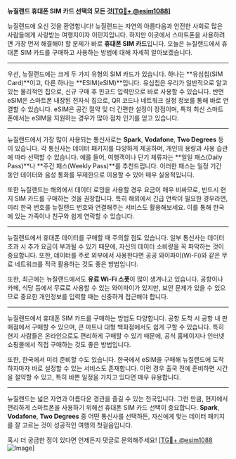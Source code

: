 **뉴질랜드 휴대폰 SIM 카드 선택의 모든 것[[TG💪+ @esim1088](https://t.me/s/esim1088)]**

뉴질랜드에 오신 것을 환영합니다! 뉴질랜드는 자연의 아름다움과 안전한 사회로 많은 사람들에게 사랑받는 여행지이자 이민지입니다. 하지만 이곳에서 스마트폰을 사용하려면 가장 먼저 해결해야 할 문제가 바로 **휴대폰 SIM 카드**입니다. 오늘은 뉴질랜드에서 휴대폰 SIM 카드를 구매하고 사용하는 방법에 대해 자세히 알아보겠습니다.

---

우선, 뉴질랜드에는 크게 두 가지 유형의 SIM 카드가 있습니다. 하나는 **유심칩(SIM Card)**이고, 다른 하나는 **ESIM(eSIM)**입니다. 유심칩은 우리가 일반적으로 알고 있는 물리적인 칩으로, 신규 구매 후 핀코드 입력만으로 바로 사용할 수 있습니다. 반면 eSIM은 스마트폰 내장된 전자식 칩으로, QR 코드나 네트워크 설정 정보를 통해 바로 연결할 수 있습니다. eSIM은 공간 절약 및 더 간편한 설정이 장점이며, 특히 최신 스마트폰에서는 eSIM을 지원하는 경우가 많아 점차 인기를 얻고 있습니다.

---

뉴질랜드에서 가장 많이 사용되는 통신사로는 **Spark**, **Vodafone**, **Two Degrees** 등이 있습니다. 각 통신사는 데이터 패키지를 다양하게 제공하며, 개인의 용량과 사용 습관에 따라 선택할 수 있습니다. 예를 들어, 여행객이나 단기 체류자는 **일일 패스(Daily Pass)**나 **주간 패스(Weekly Pass)**를 추천드립니다. 이러한 패스는 일정 기간 동안 데이터와 음성 통화를 무제한으로 이용할 수 있어 매우 실용적입니다.

또한 뉴질랜드는 해외에서 데이터 로밍을 사용할 경우 요금이 매우 비싸므로, 반드시 현지 SIM 카드를 구매하는 것을 권장합니다. 특히 해외에서 긴급 연락이 필요한 경우라면, 미리 한국 번호를 뉴질랜드 번호와 연결해주는 서비스도 활용해보세요. 이를 통해 한국에 있는 가족이나 친구와 쉽게 연락할 수 있습니다.

---

뉴질랜드에서 휴대폰 데이터를 구매할 때 주의할 점도 있습니다. 일부 통신사는 데이터 초과 시 추가 요금이 부과될 수 있기 때문에, 자신의 데이터 소비량을 꼭 파악하는 것이 중요합니다. 또한, 데이터를 주로 외부에서 사용한다면 공공 와이파이(Wi-Fi)와 같은 무료 네트워크를 적극 활용하는 것도 좋은 방법입니다.

또한, 최근에는 뉴질랜드에서도 **유료 Wi-Fi 스폿**이 많이 생겨나고 있습니다. 공항이나 카페, 식당 등에서 무료로 사용할 수 있는 와이파이가 있지만, 보안 문제가 있을 수 있으므로 중요한 개인정보를 입력할 때는 신중하게 접근해야 합니다.

---

뉴질랜드에서 휴대폰 SIM 카드를 구매하는 방법도 다양합니다. 공항 도착 시 공항 내 판매점에서 구매할 수 있으며, 큰 마트나 대형 백화점에서도 쉽게 구할 수 있습니다. 특히 현지 사람들은 온라인으로도 편리하게 구매할 수 있기 때문에, 공식 홈페이지나 인터넷 쇼핑몰에서 직접 구매하는 것도 좋은 방법입니다.

또한, 한국에서 미리 준비할 수도 있습니다. 한국에서 eSIM을 구매해 뉴질랜드에 도착하자마자 바로 설정할 수 있는 서비스도 존재합니다. 이런 경우 출국 전에 준비하면 시간을 절약할 수 있고, 특히 바쁜 일정을 가지고 있다면 매우 유용합니다.

---

뉴질랜드는 넓은 자연과 아름다운 경관을 즐길 수 있는 천국입니다. 그런 만큼, 현지에서 편리하게 스마트폰을 사용하기 위해선 휴대폰 SIM 카드 선택이 중요합니다. **Spark**, **Vodafone**, **Two Degrees** 중 어떤 통신사를 선택하든, 자신에게 맞는 데이터 패키지를 잘 고르는 것이 성공적인 여행의 첫걸음입니다.

혹시 더 궁금한 점이 있다면 언제든지 댓글로 문의해주세요! [[TG💪+ @esim1088](https://t.me/s/esim1088) ![Image](https://i.postimg.cc/Y0z9fWf4/image.png)]